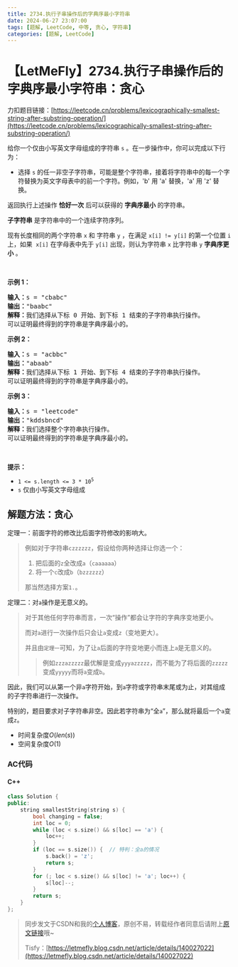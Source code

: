```yaml
---
title: 2734.执行子串操作后的字典序最小字符串
date: 2024-06-27 23:07:00
tags: [题解, LeetCode, 中等, 贪心, 字符串]
categories: [题解, LeetCode]
---
```


# 【LetMeFly】2734.执行子串操作后的字典序最小字符串：贪心

力扣题目链接：[https://leetcode.cn/problems/lexicographically-smallest-string-after-substring-operation/](https://leetcode.cn/problems/lexicographically-smallest-string-after-substring-operation/)

<p>给你一个仅由小写英文字母组成的字符串 <code>s</code> 。在一步操作中，你可以完成以下行为：</p>

<ul>
	<li>选择&nbsp;<code>s</code> 的任一非空子字符串，可能是整个字符串，接着将字符串中的每一个字符替换为英文字母表中的前一个字符。例如，'b' 用 'a' 替换，'a' 用 'z' 替换。</li>
</ul>

<p>返回执行上述操作 <strong>恰好一次</strong> 后可以获得的 <strong>字典序最小</strong> 的字符串。</p>

<p><strong>子字符串</strong> 是字符串中的一个连续字符序列。</p>
现有长度相同的两个字符串 <code>x</code> 和 字符串 <code>y</code> ，在满足&nbsp;<code>x[i] != y[i]</code> 的第一个位置 <code>i</code> 上，如果&nbsp; <code>x[i]</code> 在字母表中先于 <code>y[i]</code> 出现，则认为字符串 <code>x</code> 比字符串 <code>y</code> <strong>字典序更小</strong> 。

<p>&nbsp;</p>

<p><strong>示例 1：</strong></p>

<pre>
<strong>输入：</strong>s = "cbabc"
<strong>输出：</strong>"baabc"
<strong>解释：</strong>我们选择从下标 0 开始、到下标 1 结束的子字符串执行操作。 
可以证明最终得到的字符串是字典序最小的。
</pre>

<p><strong>示例 2：</strong></p>

<pre>
<strong>输入：</strong>s = "acbbc"
<strong>输出：</strong>"abaab"
<strong>解释：</strong>我们选择从下标 1 开始、到下标 4 结束的子字符串执行操作。
可以证明最终得到的字符串是字典序最小的。
</pre>

<p><strong>示例 3：</strong></p>

<pre>
<strong>输入：</strong>s = "leetcode"
<strong>输出：</strong>"kddsbncd"
<strong>解释：</strong>我们选择整个字符串执行操作。
可以证明最终得到的字符串是字典序最小的。
</pre>

<p>&nbsp;</p>

<p><strong>提示：</strong></p>

<ul>
	<li><code>1 &lt;= s.length &lt;= 3 * 10<sup>5</sup></code></li>
	<li><code>s</code> 仅由小写英文字母组成</li>
</ul>


    
## 解题方法：贪心

定理一：前面字符的修改比后面字符修改的影响大。

> 例如对于字符串```czzzzzz```，假设给你两种选择让你选一个：
>
> 1. 把后面的```z```全改成```a```（```caaaaaa```）
> 2. 将一个```c```改成```b```（```bzzzzzz```）
>
> 那当然选择方案```1.```。

定理二：对```a```操作是无意义的。

> 对于其他任何字符串而言，一次“操作”都会让字符的字典序变地更小。
>
> 而对```a```进行一次操作后只会让```a```变成```z```（变地更大）。
>
> 并且由```定理一```可知，为了让```a```后面的字符变地更小而连上```a```是无意义的。
>
> > 例如```zzzazzzzz```最优解是变成```yyyazzzzz```，而不能为了将后面的```zzzzz```变成```yyyyy```而将```a```变成```b```。

因此，我们可以从第一个非```a```字符开始，到```a```字符或字符串末尾或为止，对其组成的子字符串进行一次操作。

特别的，题目要求对子字符串非空。因此若字符串为“全```a```”，那么就将最后一个```a```变成```z```。

+ 时间复杂度$O(len(s))$
+ 空间复杂度$O(1)$

### AC代码

#### C++

```cpp
class Solution {
public:
    string smallestString(string s) {
        bool changing = false;
        int loc = 0;
        while (loc < s.size() && s[loc] == 'a') {
            loc++;
        }
        if (loc == s.size()) {  // 特判：全a的情况
            s.back() = 'z';
            return s;
        }
        for (; loc < s.size() && s[loc] != 'a'; loc++) {
            s[loc]--;
        }
        return s;
    }
};
```

> 同步发文于CSDN和我的[个人博客](https://blog.letmefly.xyz/)，原创不易，转载经作者同意后请附上[原文链接](https://blog.letmefly.xyz/2024/06/27/LeetCode%202734.%E6%89%A7%E8%A1%8C%E5%AD%90%E4%B8%B2%E6%93%8D%E4%BD%9C%E5%90%8E%E7%9A%84%E5%AD%97%E5%85%B8%E5%BA%8F%E6%9C%80%E5%B0%8F%E5%AD%97%E7%AC%A6%E4%B8%B2/)哦~
>
> Tisfy：[https://letmefly.blog.csdn.net/article/details/140027022](https://letmefly.blog.csdn.net/article/details/140027022)
